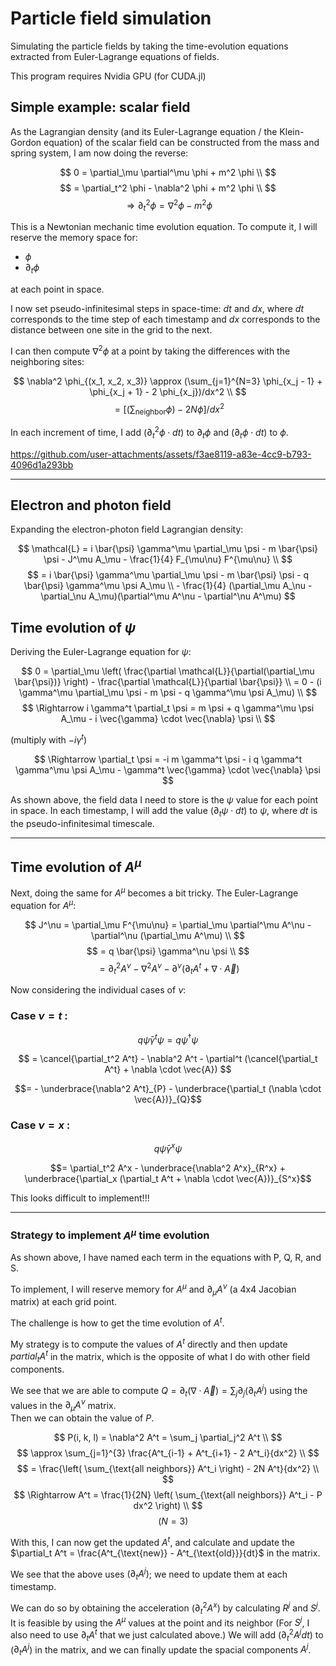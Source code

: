 # Particle field simulation

Simulating the particle fields by taking the time-evolution equations extracted from Euler-Lagrange equations of fields.

This program requires Nvidia GPU (for CUDA.jl)


## Simple example: scalar field

As the Lagrangian density (and its Euler-Lagrange equation / the Klein-Gordon equation) of the scalar field can be constructed from the mass and spring system, I am now doing the reverse:

$$
0 = \partial_\mu \partial^\mu \phi + m^2 \phi \\
$$
$$
= \partial_t^2 \phi - \nabla^2 \phi + m^2 \phi \\
$$
$$
\Rightarrow \partial_t^2 \phi = \nabla^2 \phi - m^2 \phi
$$

This is a Newtonian mechanic time evolution equation. To compute it, I will reserve the memory space for:

- $` \phi `$
- $` \partial_t \phi `$

at each point in space.  

I now set pseudo-infinitesimal steps in space-time: $` dt `$ and $` dx `$, where $` dt `$ corresponds to the time step of each timestamp and $` dx `$ corresponds to the distance between one site in the grid to the next.

I can then compute $` \nabla^2 \phi `$ at a point by taking the differences with the neighboring sites:

$$
\nabla^2 \phi_{(x_1, x_2, x_3)} \approx (\sum_{j=1}^{N=3} \phi_{x_j - 1} + \phi_{x_j + 1} - 2 \phi_{x_j})/dx^2 \\
$$
$$
= [\left(\sum_{\text{neighbor}} \phi\right) - 2N \phi] / dx^2
$$

In each increment of time, I add $` (\partial_t^2 \phi \cdot dt) `$ to $` \partial_t \phi `$ and $` (\partial_t \phi \cdot dt) `$ to $` \phi `$.

https://github.com/user-attachments/assets/f3ae8119-a83e-4cc9-b793-4096d1a293bb

---

## Electron and photon field

Expanding the electron-photon field Lagrangian density:

$$
\mathcal{L} = i \bar{\psi} \gamma^\mu \partial_\mu \psi - m \bar{\psi} \psi - J^\mu A_\mu - \frac{1}{4} F_{\mu\nu} F^{\mu\nu} \\
$$
$$
= i \bar{\psi} \gamma^\mu \partial_\mu \psi - m \bar{\psi} \psi - q \bar{\psi} \gamma^\mu \psi A_\mu \\ - \frac{1}{4} (\partial_\mu A_\nu - \partial_\nu A_\mu)(\partial^\mu A^\nu - \partial^\nu A^\mu)
$$


## Time evolution of $` \psi `$

Deriving the Euler-Lagrange equation for $` \psi `$:

$$
0 = \partial_\mu \left( \frac{\partial \mathcal{L}}{\partial(\partial_\mu \bar{\psi})} \right) - \frac{\partial \mathcal{L}}{\partial \bar{\psi}} \\
= 0 - (i \gamma^\mu \partial_\mu \psi - m \psi - q \gamma^\mu \psi A_\mu) \\
$$
$$
\Rightarrow i \gamma^t \partial_t \psi = m \psi + q \gamma^\mu \psi A_\mu - i \vec{\gamma} \cdot \vec{\nabla} \psi \\
$$

(multiply with $` -i \gamma^t`$)

$$
\Rightarrow \partial_t \psi = -i m \gamma^t \psi - i q \gamma^t \gamma^\mu \psi A_\mu - \gamma^t \vec{\gamma} \cdot \vec{\nabla} \psi
$$

As shown above, the field data I need to store is the $` \psi `$ value for each point in space. In each timestamp, I will add the value $` (\partial_t \psi \cdot dt) `$ to $` \psi `$, where $` dt `$ is the pseudo-infinitesimal timescale.

---

## Time evolution of $` A^\mu `$

Next, doing the same for $` A^\mu `$ becomes a bit tricky. The Euler-Lagrange equation for $` A^\mu `$:

$$
J^\nu = \partial_\mu F^{\mu\nu} = \partial_\mu \partial^\mu A^\nu - \partial^\nu (\partial_\mu A^\mu) \\
$$
$$
= q \bar{\psi} \gamma^\nu \psi \\
$$
$$
= \partial_t^2 A^\nu - \nabla^2 A^\nu - \partial^\nu (\partial_t A^t + \nabla \cdot \vec{A})
$$

Now considering the individual cases of $` \nu `$:

### Case $` \nu = t `$ :

$$
q \bar{\psi} \gamma^t \psi = q \psi^\dagger \psi 
$$

$$
= \cancel{\partial_t^2 A^t} - \nabla^2 A^t - \partial^t (\cancel{\partial_t A^t} + \nabla \cdot \vec{A})
$$

```math
= - \underbrace{\nabla^2 A^t}_{P} - \underbrace{\partial_t (\nabla \cdot \vec{A})}_{Q}
```

### Case $` \nu = x `$ :

$$
q \bar{\psi} \gamma^x \psi 
$$

```math
= \partial_t^2 A^x - \underbrace{\nabla^2 A^x}_{R^x} + \underbrace{\partial_x (\partial_t A^t + \nabla \cdot \vec{A})}_{S^x}
```

This looks difficult to implement!!!

---

### Strategy to implement $` A^\mu `$ time evolution

As shown above, I have named each term in the equations with P, Q, R, and S.

To implement, I will reserve memory for $` A^\mu `$ and $` \partial_\mu A^\nu `$ (a 4x4 Jacobian matrix) at each grid point.

The challenge is how to get the time evolution of $` A^t `$.

My strategy is to compute the values of $`A^t`$ directly and then update $`partial_t A^t`$ in the matrix, which is the opposite of what I do with other field components.

We see that we are able to compute $` Q = \partial_t (\nabla \cdot \vec{A}) = \sum_j \partial_j (\partial_t A^j) `$ using the values in the $` \partial_\mu A^\nu `$ matrix.  
Then we can obtain the value of $` P `$.

$$
P(i, k, l) = \nabla^2 A^t = \sum_j \partial_j^2 A^t \\
$$
$$
\approx \sum_{j=1}^{3} \frac{A^t_{i-1} + A^t_{i+1} - 2 A^t_i}{dx^2} \\
$$
$$
= \frac{\left( \sum_{\text{all neighbors}} A^t_i \right) - 2N A^t}{dx^2} \\
$$
$$
\Rightarrow A^t = \frac{1}{2N} \left( \sum_{\text{all neighbors}} A^t_i - P dx^2 \right) \\
$$
$$
\quad (N = 3)
$$

With this, I can now get the updated $` A^t `$, and calculate and update the $`\partial_t A^t = \frac{A^t_{\text{new}} - A^t_{\text{old}}}{dt}`$ in the matrix.

We see that the above uses $`(\partial_t A^j)`$; we need to update them at each timestamp.

We can do so by obtaining the acceleration $`(\partial_t^2 A^x)`$ by calculating $R^j$ and $S^j$. It is feasible by using the $`A^\mu`$ values at the point and its neighbor (For $`S^j`$, I also need to use $`\partial_t A^t`$  that we just calculated above.)
We will add ($`\partial_t^2 A^j dt`$) to ($`\partial_t A^j`$) in the matrix, and we can finally update the spacial components $`A^j`$.

